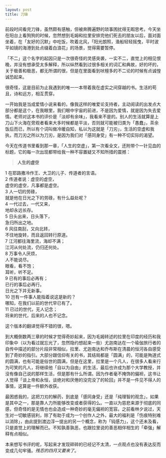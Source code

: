```yaml
---
layout: post
title: 刀锋
---
```


前段时间看完刀锋，虽然颇有感触，但被奔腾遍野的琐事困扰得无暇思考。今天坐在阳台上看狗狗的时候，忽然想到毛姆和拉里安排完他们死去的朋友以后，面对面坐着，在「友好的沉默」中吃饭，吹着北风，「阳光朗照，渔船轻轻摇曳，平时波平如镜的海港到处点缀着白浪花」的场景，觉得需要暂停。

「不二」这个名字的起因只是一次很奇怪的灵感突袭，一实不二，直觉上的相见恨晚，并没有想承受太多解释，所以纵然看到过很多相关的词汇和典故，好的坏的，关于极善和极恶，都无所谓的很，但是在里面看到吠檀多的不二论的时候有点诚惶诚恐起来。

很奇怪，这是目前为止我遇到的唯一一本带着我在虚实之间穿越的书。生活的苟且，诗和远方，相互贯穿。

一开始我是当成爱情小说来看的，像我这样的唯爱论支持者，主动阅读的出发点大部分都是这个，在我眼里，我们眼中宇宙的前进，不是因为爱情，就是因为失去爱情。老师对这本书的评价是「淡却有余味」，我看来不是的。别人的生活就算是上刀山下火海在旁观者看来大多时候都是平淡，否则就可能被归类为「愚蠢」，茶余饭后而已，所以有个词叫做冷暖自知，私以为这就是「刀刃」，生活的空虚和我执，而刀刃之所以为刀刃，是因为我们对「感同身受」有一种不切实际的渴望。

今天在传道书里看到那一章，「人生的空虚」，第一次看全文，还附带个一针见血的标题，它的每一次出现都带给我一种不容置疑又不知所措的震撼：

>**人生的虚空**
>
1 在耶路撒冷作王、大卫的儿子、传道者的言语。<br>
2 传道者说：虚空的虚空，<br>
虚空的虚空，凡事都是虚空。<br>
3 人一切的劳碌，<br>
就是他在日光之下的劳碌，有什么益处呢？<br>
4 一代过去，一代又来，<br>
地却永远长存。<br>
5 日头出来，日头落下，<br>
急归所出之地。<br>
6 风往南刮，又向北转，<br>
不住地旋转，而且返回转行原道。<br>
7 江河都往海里流，海却不满；<br>
江河从何处流，仍归还何处。<br>
8 万事令人厌烦，<br>
人不能说尽。<br>
眼看，看不饱；<br>
耳听，听不足。<br>
9 已有的事后必再有；<br>
已行的事后必再行。<br>
日光之下并无新事。<br>
10 岂有一件事人能指着说这是新的？<br>
哪知，在我们以前的世代早已有了。<br>
11 已过的世代，无人记念；<br>
将来的世代，后来的人也不记念。<br>

这个版本的翻译觉得不错的很，嗯。<br>


到大概倒数两三章的时候才觉得奇妙起来，因为毛姆转述的拉里在印度的经历和我印象中（以为看过就忘光了，忽然隐约想起来一些）尤迦南达在一个瑜伽旅行者的自传中描述的部分片段非常相似，拉里、尤迦南达和乔布斯在清晨的恒河各自感受到了奇妙的指引。大部分跟信仰有关的书，其结局都是「圆满」的，可能是殉道式的圆满，也有可能是俗世的圆满，但是在这里，拉里是一个凡人，在很多人看来行为可笑的凡人，将继续他「自以为自由」的生活，最后也许成为那个大学教授，并没有像自己说的那样生活，但是那有什么所谓。因为作者毫不掩饰的偏袒，这书让人觉得「谈上帝和永恒，谈绝对和厌倦的没完没了的轮回」并不是一件见不得人的事情，这算是一件额外收获。

最困惑我的，这把刀刃的解药，到底是「感同身受」还是「纯理智的观念」，如果是其中之一，那是靠人力所能够改变或者获得的么。一直以为慈悲来源于彻底的同感，但奇怪的是无情也也会造成一种奇妙的毫无偏袒的宽容。之前看林夕说过，天生对一切敏感锐利，除了有助于成为一个创作人之外，最大的福利是「伤痕特别难以消除」，由此提到渡边淳一提出的另一个概念，称为「钝感力」，这个还未及看，只是直觉上的理解而已。不知孰善孰恶，也跟拉里说的善恶相伴相生的「牵强」解释有点相似。

本来想写书评的呢，写起来才发现碎碎的已经记不太清，一点观点也没有表达反而变成几句牢骚。*残忍的四月又要来了*。



